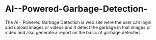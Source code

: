 # AI--Powered-Garbage-Detection-
The AI - Powered Garbage Detection is web site were the user can login and upload images or videos and it detect the garbage in that images or video and also generate a report on the basic of garbage detected.
